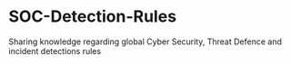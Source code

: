 # SOC-Detection-Rules

Sharing knowledge regarding global Cyber Security, Threat Defence and incident detections rules
